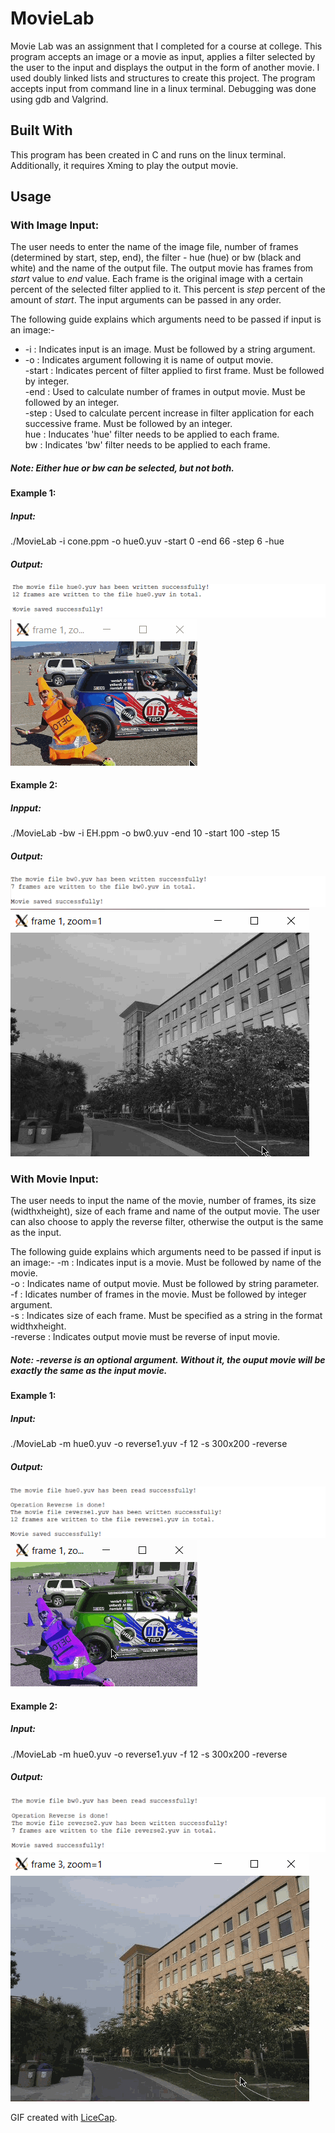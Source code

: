 # **MovieLab**
Movie Lab was an assignment that I completed for a course at college. This program accepts an image or a movie as input, applies a filter selected by the user to the input and displays the output in the form of another movie. I used doubly linked lists and structures to create this project. The program accepts input from command line in a linux terminal. Debugging was done using gdb and Valgrind. 

## Built With
This program has been created in C and runs on the linux terminal. Additionally, it requires Xming to play the output movie.

## Usage
### With Image Input:
The user needs to enter the name of the image file, number of frames (determined by start, step, end), the filter - hue (hue) or bw (black and white) and the name of the output file. The output movie has frames from *start* value to *end* value. Each frame is the original image with a certain percent of the selected filter applied to it. This percent is *step* percent of the amount of *start*. The input arguments can be passed in any order. 

The following guide explains which arguments need to be passed if input is an image:-

* -i     : Indicates input is an image. Must be followed by a string argument.<br/>
* -o     : Indicates argument following it is name of output movie. <br/>
-start : Indicates percent of filter applied to first frame. Must be followed by integer.<br/>
-end   : Used to calculate number of frames in output movie. Must be followed by an integer.<br/>
-step  : Used to calculate percent increase in filter application for each successive frame. Must be followed by an integer.<br/>
hue    : Inducates 'hue' filter needs to be applied to each frame. <br/>
bw     : Indicates 'bw' filter needs to be applied to each frame.<br/>

##### Note: Either *hue* or *bw* can be selected, but not both.

#### Example 1:
##### Input:
./MovieLab -i cone.ppm -o hue0.yuv -start 0 -end 66 -step 6 -hue

##### Output:
![Alt text](https://github.com/ayesha-p20/MovieLab/blob/master/o1.png?raw=true "Output 1")
<img src='hue.gif' title='Movie' width='' alt='Movie' />

#### Example 2:
##### Inpput:
./MovieLab -bw -i EH.ppm -o bw0.yuv -end 10 -start 100 -step 15

##### Output:
![Alt text](https://github.com/ayesha-p20/MovieLab/blob/master/o3.png?raw=true "Output 2")
<img src='bw0.gif' title='Movie' width='' alt='Movie' />

### With Movie Input:
The user needs to input the name of the movie, number of frames, its size (widthxheight), size of each frame and name of the output movie. The user can also choose to apply the reverse filter, otherwise the output is the same as the input.

The following guide explains which arguments need to be passed if input is an image:-
-m       : Indicates input is a movie. Must be followed by name of the movie. <br/>
-o       : Indicates name of output movie. Must be followed by string parameter.<br/>
-f       : Idicates number of frames in the movie. Must be followed by integer argument. <br/>
-s       : Indicates size of each frame. Must be specified as a string in the format widthxheight.<br/>
-reverse : Indicates output movie must be reverse of input movie. 

##### Note: *-reverse* is an optional argument. Without it, the ouput movie will be exactly the same as the input movie.

#### Example 1:
##### Input:
./MovieLab -m hue0.yuv -o reverse1.yuv -f 12 -s 300x200 -reverse

##### Output:
![Alt text](https://github.com/ayesha-p20/MovieLab/blob/master/o2.png?raw=true "Output 3")
<img src='reverse1.gif' title='Movie' width='' alt='Movie' />

#### Example 2:
##### Input:
./MovieLab -m hue0.yuv -o reverse1.yuv -f 12 -s 300x200 -reverse

##### Output:
![Alt text](https://github.com/ayesha-p20/MovieLab/blob/master/o4.png?raw=true "Output 4")
<img src='reverse2.gif' title='Movie' width='' alt='Movie' />

GIF created with [LiceCap](http://www.cockos.com/licecap/).



